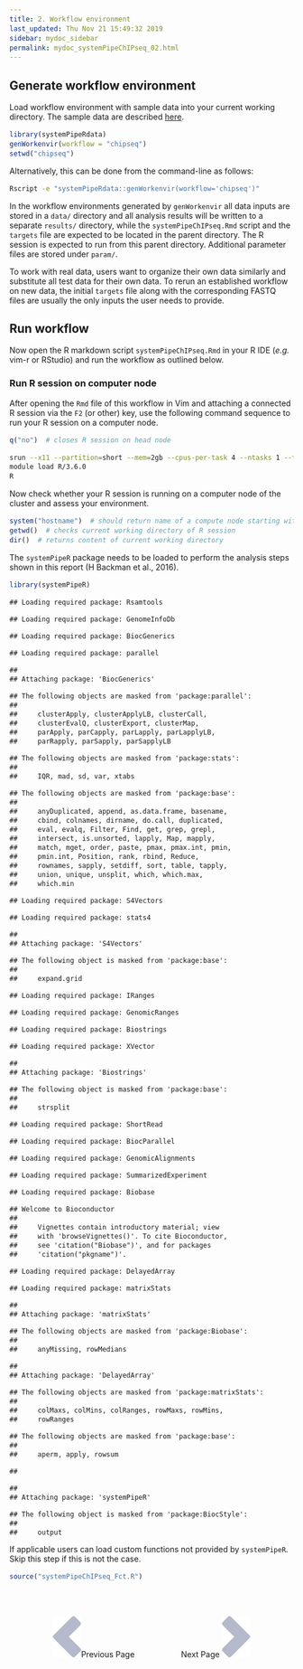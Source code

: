 ```yaml
---
title: 2. Workflow environment
last_updated: Thu Nov 21 15:49:32 2019
sidebar: mydoc_sidebar
permalink: mydoc_systemPipeChIPseq_02.html
---
```


## Generate workflow environment

Load workflow environment with sample data into your current working
directory. The sample data are described
[here](http://www.bioconductor.org/packages/devel/bioc/vignettes/systemPipeR/inst/doc/systemPipeR.html#load-sample-data-and-workflow-templates).


```r
library(systemPipeRdata)
genWorkenvir(workflow = "chipseq")
setwd("chipseq")
```

Alternatively, this can be done from the command-line as follows:


```sh
Rscript -e "systemPipeRdata::genWorkenvir(workflow='chipseq')"
```

In the workflow environments generated by `genWorkenvir` all data inputs are stored in
a `data/` directory and all analysis results will be written to a separate
`results/` directory, while the `systemPipeChIPseq.Rmd` script and the `targets` file are expected to be located in the parent directory. The R session is expected to run from this parent directory. Additional parameter files are stored under `param/`.

To work with real data, users want to organize their own data similarly
and substitute all test data for their own data. To rerun an established
workflow on new data, the initial `targets` file along with the corresponding
FASTQ files are usually the only inputs the user needs to provide.

## Run workflow

Now open the R markdown script `systemPipeChIPseq.Rmd` in your R IDE (_e.g._ vim-r or RStudio) and run the workflow as outlined below. 

### Run R session on computer node

After opening the `Rmd` file of this workflow in Vim and attaching a connected
R session via the `F2` (or other) key, use the following command sequence to run your R
session on a computer node.


```r
q("no")  # closes R session on head node
```


```bash
srun --x11 --partition=short --mem=2gb --cpus-per-task 4 --ntasks 1 --time 2:00:00 --pty bash -l
module load R/3.6.0
R
```

Now check whether your R session is running on a computer node of the cluster and assess your environment.


```r
system("hostname")  # should return name of a compute node starting with i or c 
getwd()  # checks current working directory of R session
dir()  # returns content of current working directory
```

The `systemPipeR` package needs to be loaded to perform the analysis steps shown in
this report (H Backman et al., 2016).


```r
library(systemPipeR)
```

```
## Loading required package: Rsamtools
```

```
## Loading required package: GenomeInfoDb
```

```
## Loading required package: BiocGenerics
```

```
## Loading required package: parallel
```

```
## 
## Attaching package: 'BiocGenerics'
```

```
## The following objects are masked from 'package:parallel':
## 
##     clusterApply, clusterApplyLB, clusterCall,
##     clusterEvalQ, clusterExport, clusterMap,
##     parApply, parCapply, parLapply, parLapplyLB,
##     parRapply, parSapply, parSapplyLB
```

```
## The following objects are masked from 'package:stats':
## 
##     IQR, mad, sd, var, xtabs
```

```
## The following objects are masked from 'package:base':
## 
##     anyDuplicated, append, as.data.frame, basename,
##     cbind, colnames, dirname, do.call, duplicated,
##     eval, evalq, Filter, Find, get, grep, grepl,
##     intersect, is.unsorted, lapply, Map, mapply,
##     match, mget, order, paste, pmax, pmax.int, pmin,
##     pmin.int, Position, rank, rbind, Reduce,
##     rownames, sapply, setdiff, sort, table, tapply,
##     union, unique, unsplit, which, which.max,
##     which.min
```

```
## Loading required package: S4Vectors
```

```
## Loading required package: stats4
```

```
## 
## Attaching package: 'S4Vectors'
```

```
## The following object is masked from 'package:base':
## 
##     expand.grid
```

```
## Loading required package: IRanges
```

```
## Loading required package: GenomicRanges
```

```
## Loading required package: Biostrings
```

```
## Loading required package: XVector
```

```
## 
## Attaching package: 'Biostrings'
```

```
## The following object is masked from 'package:base':
## 
##     strsplit
```

```
## Loading required package: ShortRead
```

```
## Loading required package: BiocParallel
```

```
## Loading required package: GenomicAlignments
```

```
## Loading required package: SummarizedExperiment
```

```
## Loading required package: Biobase
```

```
## Welcome to Bioconductor
## 
##     Vignettes contain introductory material; view
##     with 'browseVignettes()'. To cite Bioconductor,
##     see 'citation("Biobase")', and for packages
##     'citation("pkgname")'.
```

```
## Loading required package: DelayedArray
```

```
## Loading required package: matrixStats
```

```
## 
## Attaching package: 'matrixStats'
```

```
## The following objects are masked from 'package:Biobase':
## 
##     anyMissing, rowMedians
```

```
## 
## Attaching package: 'DelayedArray'
```

```
## The following objects are masked from 'package:matrixStats':
## 
##     colMaxs, colMins, colRanges, rowMaxs, rowMins,
##     rowRanges
```

```
## The following objects are masked from 'package:base':
## 
##     aperm, apply, rowsum
```

```
## 
```

```
## 
## Attaching package: 'systemPipeR'
```

```
## The following object is masked from 'package:BiocStyle':
## 
##     output
```

If applicable users can load custom functions not provided by `systemPipeR`. Skip
this step if this is not the case.


```r
source("systemPipeChIPseq_Fct.R")
```

<br><br><center><a href="mydoc_systemPipeChIPseq_01.html"><img src="images/left_arrow.png" alt="Previous page."></a>Previous Page &nbsp; &nbsp; &nbsp; &nbsp; &nbsp; &nbsp; &nbsp; &nbsp; &nbsp; &nbsp; Next Page
<a href="mydoc_systemPipeChIPseq_03.html"><img src="images/right_arrow.png" alt="Next page."></a></center>
